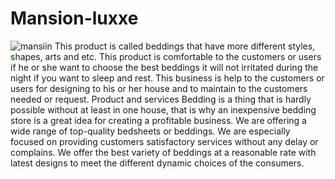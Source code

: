 # Mansion-luxxe

![mansiin](https://user-images.githubusercontent.com/56391822/142856659-14443b49-1237-415b-8152-6416712201c5.png)
This product is called beddings that have more different styles, shapes, arts and etc. This product is comfortable to the customers or users if he or she want to choose the best beddings it will not irritated during the night if you want to sleep and rest. This business is help to the customers or users for designing to his or her house and to maintain to the customers needed or request. 
Product and services Bedding is a thing that is hardly possible without at least in one house, that is why an inexpensive bedding store is a great idea for creating a profitable business. We are offering a wide range of top-quality bedsheets or beddings. We are especially focused on providing customers satisfactory services without any delay or complains. We offer the best variety of beddings at a reasonable rate with latest designs to meet the different dynamic choices of the consumers. 

